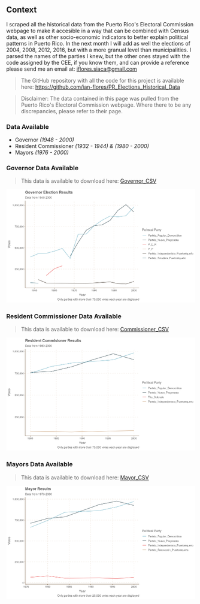 
Context
-------

I scraped all the historical data from the Puerto Rico's Electoral Commission webpage to make it accesible in a way that can be combined with Census data, as well as other socio-economic indicators to better explain political patterns in Puerto Rico. In the next month I will add as well the elections of 2004, 2008, 2012, 2016, but with a more granual level than municipalities. I parsed the names of the parties I knew, but the other ones stayed with the code assigned by the CEE, if you know them, and can provide a reference please send me an email at: <iflores.siaca@gmail.com>

> The GitHub repository with all the code for this project is available here: <https://github.com/ian-flores/PR_Elections_Historical_Data>

> Disclaimer: The data contained in this page was pulled from the Puerto Rico's Electoral Commission webpage. Where there to be any discrepancies, please refer to their page.

### Data Available

-   Governor *(1948 - 2000)*
-   Resident Commissioner *(1932 - 1944) & (1980 - 2000)*
-   Mayors *(1976 - 2000)*

### Governor Data Available

> This data is available to download here: [Governor\_CSV](https://github.com/ian-flores/PR_Elections_Historical_Data/blob/master/data/elecciones_generales/gobernador/gobernador.csv)

![](description_files/figure-markdown_github/unnamed-chunk-1-1.png)

### Resident Commissioner Data Available

> This data is available to download here: [Commissioner\_CSV](https://github.com/ian-flores/PR_Elections_Historical_Data/blob/master/data/elecciones_generales/comisionado_residente/comisionado_residente.csv)

![](description_files/figure-markdown_github/unnamed-chunk-3-1.png)

### Mayors Data Available

> This data is available to download here: [Mayor\_CSV](https://github.com/ian-flores/PR_Elections_Historical_Data/blob/master/data/elecciones_generales/alcalde/alcalde.csv)

![](description_files/figure-markdown_github/unnamed-chunk-5-1.png)

